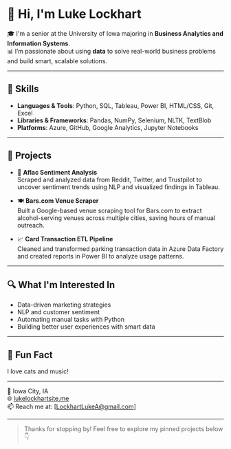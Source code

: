 # 👋 Hi, I'm Luke Lockhart

🎓 I'm a senior at the University of Iowa majoring in **Business Analytics and Information Systems**.  
📊 I’m passionate about using **data** to solve real-world business problems and build smart, scalable solutions.

---

## 💼 Skills

- **Languages & Tools**: Python, SQL, Tableau, Power BI, HTML/CSS, Git, Excel  
- **Libraries & Frameworks**: Pandas, NumPy, Selenium, NLTK, TextBlob  
- **Platforms**: Azure, GitHub, Google Analytics, Jupyter Notebooks

---

## 📁 Projects

- 🦆 **Aflac Sentiment Analysis**  
  Scraped and analyzed data from Reddit, Twitter, and Trustpilot to uncover sentiment trends using NLP and visualized findings in Tableau.

- 🍽️ **Bars.com Venue Scraper**  
  Built a Google-based venue scraping tool for Bars.com to extract alcohol-serving venues across multiple cities, saving hours of manual outreach.

- 📈 **Card Transaction ETL Pipeline**  
  Cleaned and transformed parking transaction data in Azure Data Factory and created reports in Power BI to analyze usage patterns.

---

## 🔍 What I'm Interested In

- Data-driven marketing strategies  
- NLP and customer sentiment  
- Automating manual tasks with Python  
- Building better user experiences with smart data

---

## 🎉 Fun Fact

I love cats and music!

---

📍 Iowa City, IA  
🌐 [lukelockhartsite.me](https://lukelockhartsite.me)  
📫 Reach me at: [LockhartLukeA@gmail.com]

---

> Thanks for stopping by! Feel free to explore my pinned projects below 👇
